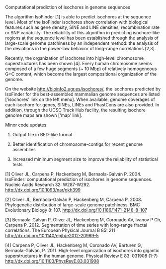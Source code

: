 Computational prediction of isochores in genome sequences

The algorithm IsoFinder [1] is able to predict isochores at the sequence level. Most of the IsoFinder isochores show correlation with biological features such as gene density, SINE and LINE densities, recombination rate or SNP variability. The reliability of this algorithm in predicting isochore-like regions at the sequence level has been established through the analysis of large-scale genome patchiness by an independent method: the analysis of the deviations in the power-law behavior of long-range correlations [2,3].

Recently, the organization of isochores into high-level chromosome superstructures has been shown [4]. Every human chromosome seems composed of a few huge segments (~ 10 Mbp) of relatively homogeneous G+C content, which become the largest compositional organization of the genome.

On the website http://bioinfo2.ugr.es/isochores/, the isochores predicted by IsoFinder for the best-assembled mammalian genome sequences are listed ['isochores' link on the left menu]. When available, genome coverages of each isochore for genes, SINEs, LINEs and PhastCons are also provided. In addition, through the UCSC Track Hub facility, the resulting isochore genome maps are shown ['map' link].

Minor code updates:

1.	Output file in BED-like format

2.	Better identification of chromosome-contigs for recent genome assemblies

3.	Increased minimum segment size to improve the reliability of statistical tests

[1] Oliver JL, Carpena P, Hackenberg M, Bernaola-Galván P. 2004. IsoFinder: computational prediction of isochores in genome sequences. Nucleic Acids Research 32: W287-W292.
http://dx.doi.org/10.1093/nar/gkh399

[2] Oliver JL, Bernaola-Galván P, Hackenberg M, Carpena P. 2008. Phylogenetic distribution of large-scale genome patchiness. BMC Evolutionary Biology 8: 107.
http://dx.doi.org/10.1186/1471-2148-8-107

[3] Bernaola-Galván P, Oliver JL, Hackenberg M, Coronado AV, Ivanov P Ch, Carpena P. 2012. Segmentation of time series with long-range fractal correlations. The European Physical Journal B 85: 211
http://dx.doi.org/10.1140/epjb/e2012-20969-5

[4] Carpena P, Oliver JL, Hackenberg M, Coronado AV, Barturen G, Bernaola-Galván, P. 2011.
High-level organization of isochores into gigantic superstructures in the human genome. Physical Review E 83: 031908 (1-7)
http://dx.doi.org/10.1103/PhysRevE.83.031908



